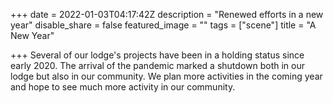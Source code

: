 +++
date = 2022-01-03T04:17:42Z
description = "Renewed efforts in a new year"
disable_share = false
featured_image = ""
tags = ["scene"]
title = "A New Year"

+++
Several of our lodge's projects have been in a holding status since early 2020.  The arrival of the pandemic marked a shutdown both in our lodge but also in our community.  We plan more activities in the coming year and hope to see much more activity in our community.